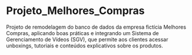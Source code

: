 # Projeto_Melhores_Compras
Projeto de remodelagem do banco de dados da empresa fictícia Melhores Compras, aplicando boas práticas e integrando um Sistema de Gerenciamento de Vídeos (SGV), que permite aos clientes acessar unboxings, tutoriais e conteúdos explicativos sobre os produtos.
